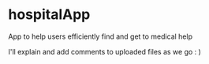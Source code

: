 # hospitalApp
App to help users efficiently find and get to medical help

I'll explain and add comments to uploaded files as we go : )
